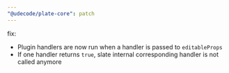 ```yaml
---
"@udecode/plate-core": patch
---
```


fix:
- Plugin handlers are now run when a handler is passed to `editableProps`
- If one handler returns `true`, slate internal corresponding handler is not called anymore
